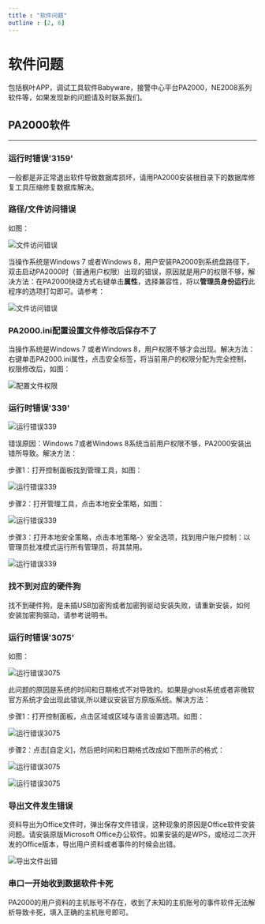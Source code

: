```yaml
---
title : "软件问题"
outline : [2, 6]
---
```


# 软件问题

包括枫叶APP，调试工具软件Babyware，接警中心平台PA2000，NE2008系列软件等，如果发现新的问题请及时联系我们。

## PA2000软件

---

### 运行时错误'3159'

一般都是非正常退出软件导致数据库损坏，请用PA2000安装根目录下的数据库修复工具压缩修复数据库解决。

### 路径/文件访问错误

如图：

![文件访问错误](images/pa2000-file-accesss-error.png)

当操作系统是Windows 7 或者Windows 8，用户安装PA2000到系统盘路径下，双击启动PA2000时（普通用户权限）出现的错误，原因就是用户的权限不够，解决方法：在PA2000快捷方式右键单击**属性**，选择兼容性，将以**管理员身份运行**此程序的选项打勾即可。请参考：

![文件访问错误](images/pa2000-start-admin.png)

### PA2000.ini配置设置文件修改后保存不了

当操作系统是Windows 7 或者Windows 8，用户权限不够才会出现。解决方法：右键单击PA2000.ini属性，点击安全标签，将当前用户的权限分配为完全控制，权限修改后，如图：

![配置文件权限](images/pa2000-ini-permission.png)

### 运行时错误'339'

![运行错误339](images/pa2000-error-339.png)

错误原因：Windows 7或者Windows 8系统当前用户权限不够，PA2000安装出错所导致。解决方法：

步骤1：打开控制面板找到管理工具，如图：

![运行错误339](images/pa2000-error-339-1.png)

步骤2：打开管理工具，点击本地安全策略，如图：

![运行错误339](images/pa2000-error-339-2.png)

步骤3：打开本地安全策略，点击本地策略-〉安全选项，找到用户账户控制：以管理员批准模式运行所有管理员，将其禁用。

![运行错误339](images/pa2000-error-339-3.png)

### 找不到对应的硬件狗

找不到硬件狗，是未插USB加密狗或者加密狗驱动安装失败，请重新安装，如何安装加密狗驱动，请参考说明书。

### 运行时错误'3075'

如图：

![运行错误3075](images/pa2000-error-3075.png)

此问题的原因是系统的时间和日期格式不对导致的。如果是ghost系统或者非微软官方系统才会出现此错误,所以建议安装官方原版系统。解决方法：

步骤1：打开控制面板，点击区域或区域与语言设置选项。如图：

![运行错误3075](images/pa2000-error-3075-1.png)

步骤2：点击[自定义]，然后把时间和日期格式改成如下图所示的格式：

![运行错误3075](images/pa2000-error-3075-2.png)

![运行错误3075](images/pa2000-error-3075-3.png)

### 导出文件发生错误

资料导出为Office文件时，弹出保存文件错误，这种现象的原因是Office软件安装问题。请安装原版Microsoft Office办公软件。如果安装的是WPS，或经过二次开发的Office版本，导出用户资料或者事件的时候会出错。

![导出文件出错](images/pa2000-export-error.png)

### 串口一开始收到数据软件卡死

PA2000的用户资料的主机账号不存在，收到了未知的主机账号的事件软件无法解析导致卡死，填入正确的主机账号即可。